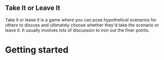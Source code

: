 ## Take It or Leave It

Take it or leave it is a game where you can pose hypothetical scenarios for others to discuss and ultimately choose whether they'd take the scenario or leave it. It usually involves lots of discussion to iron out the finer points.

# Getting started
